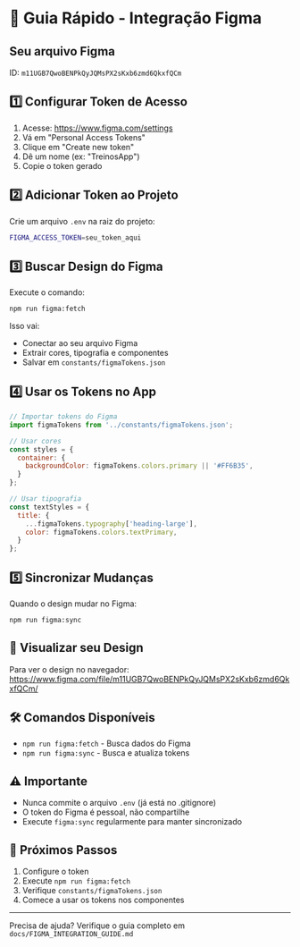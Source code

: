 # 🎨 Guia Rápido - Integração Figma

## Seu arquivo Figma
ID: `m11UGB7QwoBENPkQyJQMsPX2sKxb6zmd6QkxfQCm`

## 1️⃣ Configurar Token de Acesso

1. Acesse: https://www.figma.com/settings
2. Vá em "Personal Access Tokens"
3. Clique em "Create new token"
4. Dê um nome (ex: "TreinosApp")
5. Copie o token gerado

## 2️⃣ Adicionar Token ao Projeto

Crie um arquivo `.env` na raiz do projeto:
```bash
FIGMA_ACCESS_TOKEN=seu_token_aqui
```

## 3️⃣ Buscar Design do Figma

Execute o comando:
```bash
npm run figma:fetch
```

Isso vai:
- Conectar ao seu arquivo Figma
- Extrair cores, tipografia e componentes
- Salvar em `constants/figmaTokens.json`

## 4️⃣ Usar os Tokens no App

```javascript
// Importar tokens do Figma
import figmaTokens from '../constants/figmaTokens.json';

// Usar cores
const styles = {
  container: {
    backgroundColor: figmaTokens.colors.primary || '#FF6B35',
  }
};

// Usar tipografia
const textStyles = {
  title: {
    ...figmaTokens.typography['heading-large'],
    color: figmaTokens.colors.textPrimary,
  }
};
```

## 5️⃣ Sincronizar Mudanças

Quando o design mudar no Figma:
```bash
npm run figma:sync
```

## 📱 Visualizar seu Design

Para ver o design no navegador:
https://www.figma.com/file/m11UGB7QwoBENPkQyJQMsPX2sKxb6zmd6QkxfQCm/

## 🛠️ Comandos Disponíveis

- `npm run figma:fetch` - Busca dados do Figma
- `npm run figma:sync` - Busca e atualiza tokens

## ⚠️ Importante

- Nunca commite o arquivo `.env` (já está no .gitignore)
- O token do Figma é pessoal, não compartilhe
- Execute `figma:sync` regularmente para manter sincronizado

## 🎯 Próximos Passos

1. Configure o token
2. Execute `npm run figma:fetch`
3. Verifique `constants/figmaTokens.json`
4. Comece a usar os tokens nos componentes

---

Precisa de ajuda? Verifique o guia completo em `docs/FIGMA_INTEGRATION_GUIDE.md`